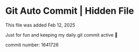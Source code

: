 # Git Auto Commit | Hidden File

This file was added Feb 12, 2025

Just for fun and keeping my daily git commit active 🤪

commit number: 1641726
